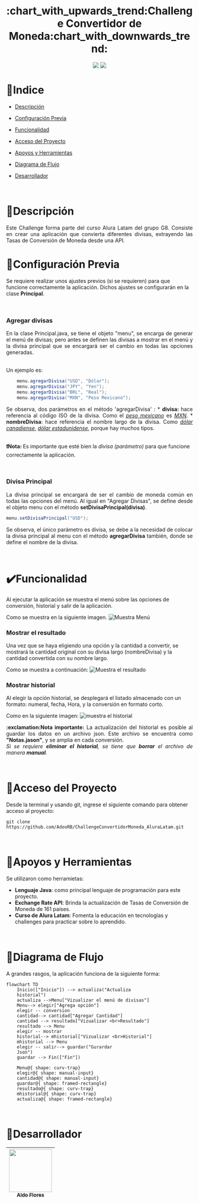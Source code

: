 <h1 align = "center">:chart_with_upwards_trend:Challenge Convertidor de Moneda:chart_with_downwards_trend:</h1>

<div align = "center">
<img src = "https://img.shields.io/badge/Estado-En%20Desarrollo-purple?style=for-the-badge)">
<img src = "https://img.shields.io/badge/Actualizado-Mayo%202025-greenlight?style=for-the-badge)">
</div>

# :bookmark:Indice

*   [Descripción](#pencil-Descripción)

*   [Configuración Previa](#wrench-configuración-previa)

*   [Funcionalidad](#eavy_check_mark-Funcionalidad)

*   [Acceso del Proyecto](#open_file_folder-Acceso-del-Proyecto)

*   [Apoyos y Herramientas](#hammer-Apoyos-y-Herramientas)

*   [Diagrama de Flujo](#trident-Diagrama-de-Flujo)

*   [Desarrollador](#construction_worker-Desarrollador)

<br>

# :pencil:Descripción
<p align = "justify">
   Este Challenge forma parte del curso Alura Latam del grupo G8. Consiste en crear una aplicación que convierta diferentes divisas, extrayendo las Tasas de Conversión de Moneda desde una API.

# :wrench:Configuración Previa
<p>
Se requiere realizar unos ajustes previos (si se requieren) para que funcione correctamente la aplicación. Dichos ajustes se configurarán en la clase <b>Principal</b>.
</p>
<br>

### Agregar divisas
<p align = "justify">   
En la clase Principal.java, se tiene el objeto "menu", se encarga de generar el menú de divisas; pero antes se definen las divisas a mostrar en el menú y la divisa principal que se encargará ser el cambio en todas las opciones generadas.
</p>
<br>
Un ejemplo es:
    
```Java
    menu.agregarDivisa("USD", "Dólar");
    menu.agregarDivisa("JPY", "Yen");
    menu.agregarDivisa("BRL", "Real");
    menu.agregarDivisa("MXN", "Peso Mexicano");
```
<p align = "justify">
Se observa, dos parámetros en el método 'agregarDivisa' :
* <b>divisa: </b>  hace referencia al código ISO de la divisa. Como el <i><u>peso mexicano</u></i> es <i><u>MXN</u></i>.
* <b>nombreDivisa</b>: hace referencia el nombre largo de la divisa. Como <i><u>dólar canadiense</i></u>, <i><u>dólar estadunidense</i></u>, porque hay muchos tipos.
<br><br>

<b>:exclamation:Nota: </b>Es importante que esté bien la <i>divisa (parámetro)</i> para que funcione correctamente la aplicación.
</p>
<br>

### Divisa Principal
<p align = "justify"> 
La divisa principal se encargará de ser el cambio de moneda común en todas las opciones del menú. Al igual en "Agregar Divisas", se define desde el objeto menu con el método <b>setDivisaPrincipal(divisa)</b>.
</p>


```Java
menu.setDivisaPrincipal("USD");
```
<p align = "justify">
Se observa, el único parámetro es divisa, se debe a la necesidad de colocar la divisa principal al menu con el método <b>agregarDivisa</b> también, donde se define el nombre de la divisa.
</p>
<br>

# :heavy_check_mark:Funcionalidad
<p>
Al ejecutar la aplicación se muestra el menú sobre las opciones de conversión, historial y salir de la aplicación.
</p>
Como se muestra en la siguiente imagen.
<img src="/assets/menu.png" title="Muestra Menú">
<br>

### Mostrar el resultado
<p>
Una vez que se haya eligiendo una opción y la cantidad a convertir, se mostrará la cantidad original con su divisa largo (nombreDivisa) y la cantidad convertida con su nombre largo.
</p>
Como se muestra a continuación:  
<img src="assets/resultado.png" title="Muestra el resultado">
<br>

### Mostrar historial
<p>
Al elegir la opción historial, se desplegará el listado almacenado con un formato: numeral, fecha, Hora, y la conversión en formato corto.
</p>
Como en la siguiente imagen:

<img src="assets/Vhistorial.png" title="muestra el historial">

<p align = "justify">
<b>:exclamation:Nota importante:</b> La actualización del historial es posible al guardar los datos en un archivo json. Este archivo se encuentra como <b>"Notas.jason"</b>, y se amplia en cada conversión.
<br>
<i>Si se requiere <b>eliminar el historial</b>, se tiene que <b>borrar</b> el archivo de manera <b>manual</b>.</i>
</p>
<br>

# :open_file_folder:Acceso del Proyecto
Desde la terminal y usando git, ingrese el siguiente comando para obtener acceso al proyecto:
```git
git clone https://github.com/AdooRB/ChallengeConvertidorMoneda_AluraLatam.git
```
<br>

# :hammer:Apoyos y Herramientas
Se utilizaron como herramietas:
*   <b>Lenguaje Java</b>: como principal lenguaje de programación para este proyecto.
*   <b>Exchange Rate API</b>: Brinda la actualización de Tasas de Conversión de Moneda de 161 países.
*   <b>Curso de Alura Latam</b>: Fomenta la educación en tecnologías y challenges para practicar sobre lo aprendido.

<br>

# :trident:Diagrama de Flujo
A grandes rasgos, la aplicación funciona de la siguiente forma:

```mermaid
flowchart TD
    Inicio(["Inicio"]) --> actualiza("Actualiza 
    historial")
    actualiza -->Menu["Vizualizar el menú de divisas"]
    Menu--> elegir["Agrega opción"]
    elegir -- conversion
    cantidad--> cantidad["Agregar Cantidad"]
    cantidad --> resultado["Vizualizar <br>Resultado"]
    resultado --> Menu
    elegir -- mostrar
    historial--> mhistorial["Vizualizar <br>Historial"]
    mhistorial --> Menu
    elegir -- salir--> guardar("Gurardar
    Json")
    guardar --> Fin(["Fin"])

    Menu@{ shape: curv-trap}
    elegir@{ shape: manual-input}
    cantidad@{ shape: manual-input}
    guardar@{ shape: framed-rectangle}
    resultado@{ shape: curv-trap}
    mhistorial@{ shape: curv-trap}
    actualiza@{ shape: framed-rectangle}
```
<br>

# :construction_worker:Desarrollador

|[<img src="https://avatars.githubusercontent.com/u/68716029?s=400&u=0469787aea0aaff6920dc019417972c5471cd8ba&v=4" width=115><br><sub>Aldo Flores</sub>](https://github.com/AdooRB)|
| :---: |
